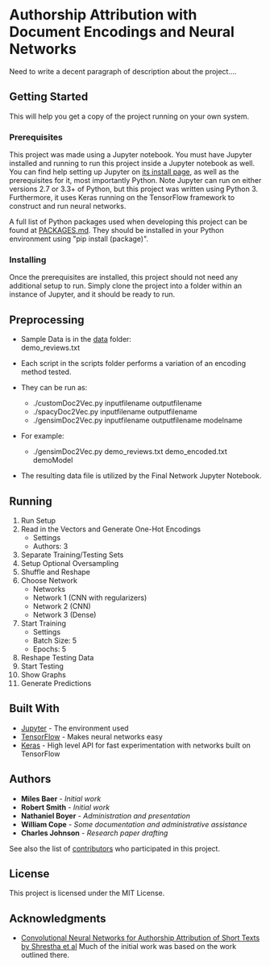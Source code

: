 # Authorship Attribution with Document Encodings and Neural Networks

Need to write a decent paragraph of description about the project....

## Getting Started

This will help you get a copy of the project running on your own system.

### Prerequisites

This project was made using a Jupyter notebook. You must have Jupyter installed and running to run this project inside a Jupyter notebook as well. You can find help setting up Jupyter on [its install page](http://jupyter.org/install), as well as the prerequisites for it, most importantly Python. Note Jupyter can run on either versions 2.7 or 3.3+ of Python, but this project was written using Python 3.
Furthermore, it uses Keras running on the TensorFlow framework to construct and run neural networks.

A full list of Python packages used when developing this project can be found at [PACKAGES.md](PACKAGES.md). They should be installed in your Python environment using "pip install (package)".

### Installing

Once the prerequisites are installed, this project should not need any additional setup to run. Simply clone the project into a folder within an instance of Jupyter, and it should be ready to run.


## Preprocessing

* Sample Data is in the [data](data/) folder:  
 demo\_reviews.txt
* Each script in the scripts folder performs a variation of an encoding method tested.
* They can be run as:
  * ./customDoc2Vec.py inputfilename outputfilename
  * ./spacyDoc2Vec.py inputfilename outputfilename
  * ./gensimDoc2Vec.py inputfilename outputfilename modelname
* For example:
  * ./gensimDoc2Vec.py demo\_reviews.txt demo\_encoded.txt demoModel

* The resulting data file is utilized by the Final Network Jupyter Notebook.

## Running

1. Run Setup
2. Read in the Vectors and Generate One-Hot Encodings
   * Settings
   * Authors: 3
3. Separate Training/Testing Sets
4. Setup Optional Oversampling
5. Shuffle and Reshape
6. Choose Network
   * Networks
   * Network 1 (CNN with regularizers)
   * Network 2 (CNN)
   * Network 3 (Dense)
7. Start Training
   * Settings
   * Batch Size: 5
   * Epochs: 5
8. Reshape Testing Data
9. Start Testing
10. Show Graphs
11. Generate Predictions


## Built With

* [Jupyter](http://jupyter.org/documentation/) - The environment used
* [TensorFlow](https://www.tensorflow.org/) - Makes neural networks easy
* [Keras](https://keras.io/) - High level API for fast experimentation with networks built on TensorFlow

## Authors

* **Miles Baer** - *Initial work*
* **Robert Smith** - *Initial work*
* **Nathaniel Boyer** - *Administration and presentation*
* **William Cope** - *Some documentation and administrative assistance*
* **Charles Johnson** - *Research paper drafting*

See also the list of [contributors](https://github.com/CSCI4850/S18-team0-project/contributors) who participated in this project.

## License

This project is licensed under the MIT License.

## Acknowledgments

* [Convolutional Neural Networks for Authorship Attribution of Short Texts by Shrestha et al](http://www.aclweb.org/anthology/E17-2106) Much of the initial work was based on the work outlined there.
